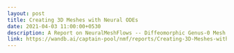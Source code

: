 ```yaml
---
layout: post
title: Creating 3D Meshes with Neural ODEs
date: 2021-04-03 11:00:00+0530
description: A Report on NeuralMeshFlows -- Diffeomorphic Genus-0 Mesh Generation using Neural ODEs
link: https://wandb.ai/captain-pool/nmf/reports/Creating-3D-Meshes-with-Neural-ODEs--Vmlldzo1Mjg1NzA
---
```

